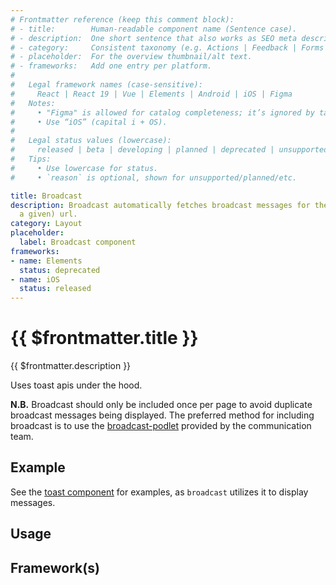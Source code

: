 ```yaml
---
# Frontmatter reference (keep this comment block):
# - title:        Human-readable component name (Sentence case).
# - description:  One short sentence that also works as SEO meta description.
# - category:     Consistent taxonomy (e.g. Actions | Feedback | Forms | Navigation | Data display | Layout | Utilities).
# - placeholder:  For the overview thumbnail/alt text.
# - frameworks:   Add one entry per platform.
#
#   Legal framework names (case-sensitive):
#     React | React 19 | Vue | Elements | Android | iOS | Figma
#   Notes:
#     • "Figma" is allowed for catalog completeness; it’s ignored by tabs/matrix.
#     • Use “iOS” (capital i + OS).
#
#   Legal status values (lowercase):
#     released | beta | developing | planned | deprecated | unsupported
#   Tips:
#     • Use lowercase for status.
#     • `reason` is optional, shown for unsupported/planned/etc.

title: Broadcast
description: Broadcast automatically fetches broadcast messages for the current (or
  a given) url.
category: Layout
placeholder:
  label: Broadcast component
frameworks:
- name: Elements
  status: deprecated
- name: iOS
  status: released
---
```

# {{ $frontmatter.title }}
{{ $frontmatter.description }}

<DsComponentStatus align="left" hide-unsupported />

Uses toast apis under the hood.

**N.B.** Broadcast should only be included once per page to avoid duplicate broadcast messages being displayed. The preferred method for including broadcast is to use the [broadcast-podlet](https://github.schibsted.io/finn/broadcast-podlet) provided by the communication team.

## Example

See the [toast component](/components/toast/) for examples, as `broadcast` utilizes it to display messages.

## Usage

<component-design-guidelines name="Warp - Components / Broadcast" link="https://www.figma.com/file/nkiRpuVu6XRfvY96BA80H8/Components-overview?type=design&node-id=253-14893&mode=design" />

## Framework(s)
<DsCodeTabs />

<component-questions />
